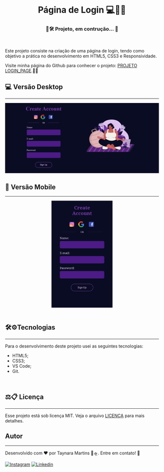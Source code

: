 <h1 align="center">Página de Login  💻📁✨</h1>

<h3 align="center">🚧🛠 Projeto, em contrução... 🚧</h3>
<br>

<p>Este projeto consiste na criação de uma página de login, tendo como objetivo a prática no desenvolvimento em HTML5, CSS3 e Responsividade.
<p>Visite minha página do Github para conhecer o projeto: <a href=" https://thaay93.github.io/login_pag"> PROJETO LOGIN_PAGE</a>.🥰🤩

<h2> 💻 Versão Desktop </h2>
<hr>
<img src="asserts/Desktop.png">

<br>

<h2> 📱  Versão Mobile</h2>
<hr>
<center>
<img src="asserts/mobile.jpeg" width="200px">
</center>
<br>

<h2> 🛠⚙️Tecnologias </h2>
<hr>
<p>Para o desenvolvimento deste projeto usei as seguintes tecnologias:</p>
<ul>
    <li>HTML5;</li>
    <li>CSS3;</li>
    <li>VS Code;</li>
    <li>Git.</li>
</ul>
<br>

<h2>⚖️📋 Licença</h2>
<hr>
<p>Esse projeto está sob licença MIT. Veja o arquivo <a href="https://github.com/thaay93/login_page/blob/main/LICENSE">LICENÇA</a> para mais detalhes.
<br>

<h2>Autor</h2>
<hr>
<p>Desenvolvido com ❤️ por Taynara Martins 🐷🛸. Entre em contato! 👋</p>

[![Instagram](https://img.shields.io/badge/Instagram-E4405F?style=for-the-badge&logo=instagram&logoColor=white)](https://www.instagram.com/paulathaah/)
[![Linkedin](https://img.shields.io/badge/LinkedIn-0077B5?style=for-the-badge&logo=linkedin&logoColor=white)](https://www.linkedin.com/in/taynara-martins-b3a61012a/)



